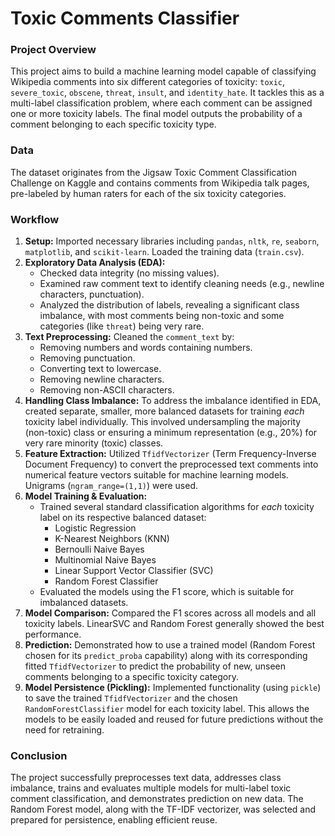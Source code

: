 # Toxic Comments Classifier

### Project Overview

This project aims to build a machine learning model capable of classifying Wikipedia comments into six different categories of toxicity: `toxic`, `severe_toxic`, `obscene`, `threat`, `insult`, and `identity_hate`. It tackles this as a multi-label classification problem, where each comment can be assigned one or more toxicity labels. The final model outputs the probability of a comment belonging to each specific toxicity type.

### Data

The dataset originates from the Jigsaw Toxic Comment Classification Challenge on Kaggle and contains comments from Wikipedia talk pages, pre-labeled by human raters for each of the six toxicity categories.

### Workflow

1.  **Setup:** Imported necessary libraries including `pandas`, `nltk`, `re`, `seaborn`, `matplotlib`, and `scikit-learn`. Loaded the training data (`train.csv`).
2.  **Exploratory Data Analysis (EDA):**
    *   Checked data integrity (no missing values).
    *   Examined raw comment text to identify cleaning needs (e.g., newline characters, punctuation).
    *   Analyzed the distribution of labels, revealing a significant class imbalance, with most comments being non-toxic and some categories (like `threat`) being very rare.
3.  **Text Preprocessing:** Cleaned the `comment_text` by:
    *   Removing numbers and words containing numbers.
    *   Removing punctuation.
    *   Converting text to lowercase.
    *   Removing newline characters.
    *   Removing non-ASCII characters.
4.  **Handling Class Imbalance:** To address the imbalance identified in EDA, created separate, smaller, more balanced datasets for training *each* toxicity label individually. This involved undersampling the majority (non-toxic) class or ensuring a minimum representation (e.g., 20%) for very rare minority (toxic) classes.
5.  **Feature Extraction:** Utilized `TfidfVectorizer` (Term Frequency-Inverse Document Frequency) to convert the preprocessed text comments into numerical feature vectors suitable for machine learning models. Unigrams (`ngram_range=(1,1)`) were used.
6.  **Model Training & Evaluation:**
    *   Trained several standard classification algorithms for *each* toxicity label on its respective balanced dataset:
        *   Logistic Regression
        *   K-Nearest Neighbors (KNN)
        *   Bernoulli Naive Bayes
        *   Multinomial Naive Bayes
        *   Linear Support Vector Classifier (SVC)
        *   Random Forest Classifier
    *   Evaluated the models using the F1 score, which is suitable for imbalanced datasets.
7.  **Model Comparison:** Compared the F1 scores across all models and all toxicity labels. LinearSVC and Random Forest generally showed the best performance.
8.  **Prediction:** Demonstrated how to use a trained model (Random Forest chosen for its `predict_proba` capability) along with its corresponding fitted `TfidfVectorizer` to predict the probability of new, unseen comments belonging to a specific toxicity category.
9.  **Model Persistence (Pickling):** Implemented functionality (using `pickle`) to save the trained `TfidfVectorizer` and the chosen `RandomForestClassifier` model for each toxicity label. This allows the models to be easily loaded and reused for future predictions without the need for retraining.

### Conclusion

The project successfully preprocesses text data, addresses class imbalance, trains and evaluates multiple models for multi-label toxic comment classification, and demonstrates prediction on new data. The Random Forest model, along with the TF-IDF vectorizer, was selected and prepared for persistence, enabling efficient reuse.

